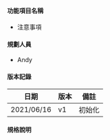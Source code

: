 #### <div id="item">功能項目名稱</div>
  * 注意事項

#### <div id="user">規劃人員</div>
  * Andy

#### <div id="version">版本記錄</div>
  |日期|版本|備註|
  |---|---|---|
  |2021/06/16|v1|初始化|

#### <div id="specification">規格說明</div>
  

